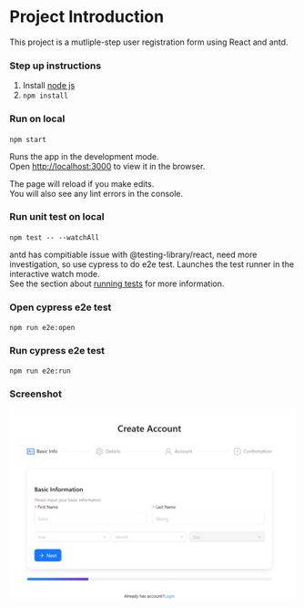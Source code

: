 # Project Introduction

This project is a mutliple-step user registration form using React and antd.

### Step up instructions 
1. Install [node js](https://nodejs.p2hp.com/download/)
2. `npm install`


### Run on local
`npm start`

Runs the app in the development mode.\
Open [http://localhost:3000](http://localhost:3000) to view it in the browser.

The page will reload if you make edits.\
You will also see any lint errors in the console.

### Run unit test on local
`npm test -- --watchAll`

antd has compitiable issue with @testing-library/react, need more investigation, so use cypress to do e2e test.
Launches the test runner in the interactive watch mode.\
See the section about [running tests](https://facebook.github.io/create-react-app/docs/running-tests) for more information.

### Open cypress e2e test
`npm run e2e:open`

### Run cypress e2e test
`npm run e2e:run`

### Screenshot
![Screenshot](./screenshot.png)